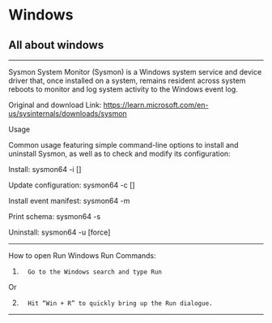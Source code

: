 # Windows
All about windows
------------------------------------------
------------------------------------------
Sysmon
System Monitor (Sysmon) is a Windows system service and device driver that, once installed on a system, remains resident across system reboots to monitor and log system activity to the Windows event log.

Original and download Link: https://learn.microsoft.com/en-us/sysinternals/downloads/sysmon

Usage

Common usage featuring simple command-line options to install and uninstall Sysmon, as well as to check and modify its configuration:

Install: sysmon64 -i []

Update configuration: sysmon64 -c []

Install event manifest: sysmon64 -m

Print schema: sysmon64 -s

Uninstall: sysmon64 -u [force]

------------------------------------------
How to open Run Windows Run Commands:

1.       Go to the Windows search and type Run
   
Or

2.       Hit “Win + R” to quickly bring up the Run dialogue.

-----------------------------------------

